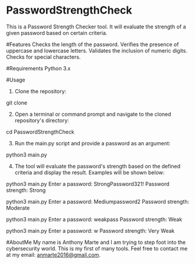 # PasswordStrengthCheck
This is a Password Strength Checker tool. It will evaluate the strength of a given password based on certain criteria.

#Features
Checks the length of the password.
Verifies the presence of uppercase and lowercase letters.
Validates the inclusion of numeric digits.
Checks for special characters.

#Requirements
Python 3.x

#Usage

1. Clone the repository:

git clone <repository-url>

2. Open a terminal or command prompt and navigate to the cloned repository's directory:

cd PasswordStrengthCheck

3. Run the main.py script and provide a password as an argument:

python3 main.py


4. The tool will evaluate the password's strength based on the defined criteria and display the result. Examples will be shown below:

python3 main.py
Enter a password: StrongPassword321!
Password strength: Strong

python3 main.py
Enter a password: Mediumpassword2
Password strength: Moderate

python3 main.py
Enter a password: weakpass
Password strength: Weak

python3 main.py
Enter a password: w
Password strength: Very Weak

#AboutMe
My name is Anthony Marte and I am trying to step foot into the cybersecurity world. This is my first of many tools. Feel free to contact me at my email: anmarte2016@gmail.com.
